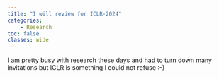 ```yaml
---
title: "I will review for ICLR-2024"
categories: 
    - Research
toc: false
classes: wide
---
```


I am pretty busy with research these days and had to turn down many invitations but ICLR is something I could not refuse :-)